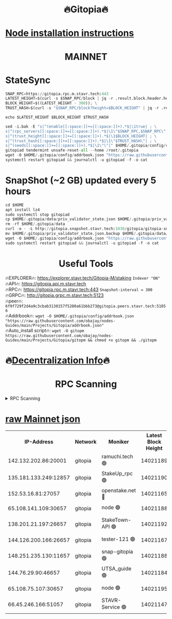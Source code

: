 <h1 align="center"> 🔥Gitopia🔥</h1>

[Node installation instructions](https://github.com/obajay/nodes-Guides/tree/main/Projects/Gitopia)
=

<h1 align="center"> MAINNET</h1>

# StateSync
```python
SNAP_RPC=https://gitopia.rpc.m.stavr.tech:443
LATEST_HEIGHT=$(curl -s $SNAP_RPC/block | jq -r .result.block.header.height); \
BLOCK_HEIGHT=$((LATEST_HEIGHT - 300)); \
TRUST_HASH=$(curl -s "$SNAP_RPC/block?height=$BLOCK_HEIGHT" | jq -r .result.block_id.hash)

echo $LATEST_HEIGHT $BLOCK_HEIGHT $TRUST_HASH

sed -i.bak -E "s|^(enable[[:space:]]+=[[:space:]]+).*$|\1true| ; \
s|^(rpc_servers[[:space:]]+=[[:space:]]+).*$|\1\"$SNAP_RPC,$SNAP_RPC\"| ; \
s|^(trust_height[[:space:]]+=[[:space:]]+).*$|\1$BLOCK_HEIGHT| ; \
s|^(trust_hash[[:space:]]+=[[:space:]]+).*$|\1\"$TRUST_HASH\"| ; \
s|^(seeds[[:space:]]+=[[:space:]]+).*$|\1\"\"|" $HOME/.gitopia/config/config.toml
gitopiad tendermint unsafe-reset-all --home /root/.gitopia
wget -O $HOME/.gitopia/config/addrbook.json "https://raw.githubusercontent.com/obajay/nodes-Guides/main/Projects/Gitopia/addrbook.json"
systemctl restart gitopiad && journalctl -u gitopiad -f -o cat
```
# SnapShot (~2 GB) updated every 5 hours
```python
cd $HOME
apt install lz4
sudo systemctl stop gitopiad
cp $HOME/.gitopia/data/priv_validator_state.json $HOME/.gitopia/priv_validator_state.json.backup
rm -rf $HOME/.gitopia/data
curl -o - -L http://gitopia.snapshot.stavr.tech:1030/gitopia/gitopia-snap.tar.lz4 | lz4 -c -d - | tar -x -C $HOME/.gitopia --strip-components 2
mv $HOME/.gitopia/priv_validator_state.json.backup $HOME/.gitopia/data/priv_validator_state.json
wget -O $HOME/.gitopia/config/addrbook.json "https://raw.githubusercontent.com/obajay/nodes-Guides/main/Projects/Gitopia/addrbook.json"
sudo systemctl restart gitopiad && journalctl -u gitopiad -f -o cat
```
 <h1 align="center"> Useful Tools</h1>

🔥EXPLORER🔥:      https://explorer.stavr.tech/Gitopia-M/staking  `Indexer "ON"` \
🔥API🔥: 			 		 https://gitopia.api.m.stavr.tech \
🔥RPC🔥:           https://gitopia.rpc.m.stavr.tech:443              `Snapshot-interval = 300` \
🔥GRPC🔥:          http://gitopia.grpc.m.stavr.tech:5123 \
🔥peer🔥:					 `6f9f729f2d4a9c3cbab3130157f5200a61bbb273@gitopia.peers.stavr.tech:51056` \
🔥Addrbook🔥:    ```wget -O $HOME/.gitopia/config/addrbook.json "https://raw.githubusercontent.com/obajay/nodes-Guides/main/Projects/Gitopia/addrbook.json"``` \
🔥Auto_install script🔥: ```wget -O gitopm https://raw.githubusercontent.com/obajay/nodes-Guides/main/Projects/Gitopia/gitopm && chmod +x gitopm && ./gitopm```

🔥[Decentralization Info](https://github.com/obajay/StateSync-snapshots/tree/main/Projects/Gitopia/Decentralization)🔥
=

<h1 align="center"> RPC Scanning</h1>

<details>
<summary>RPC Scanning</summary>

<h2 align="center"> We scan nodes in real time every 4 hours. And we provide the final result of RPC endpoints.
We cannot influence the operation of these nodes in any way. </h2>


```python
If Voting Power is higher than 0 --> then the Node is a validator of the network and may be subject to attack and be a potential threat to the chain.
```
```python
We marked such validators with a red symbol
```

</details>

[raw Mainnet json](https://rpc-check.gitopm.stavr.tech/gitopm/rpc-gitopm-result.json)
=

<table><tr><th>IP-Address</th><th>Network</th><th>Moniker</th><th>Latest Block Height</th><th>Earliest Block Height</th><th>Catching Up</th><th>Tx Index</th><th>Voting Power</th><th>Scan Time</th></tr><tr><td>142.132.202.86:20001</td><td>gitopia</td><td>ramuchi.tech 🟢</td><td>14021189</td><td>6548337</td><td>False</td><td>on</td><td>0</td><td>2024-02-18T14:24:29.784924329UTC</td></tr><tr><td>135.181.133.249:12857</td><td>gitopia</td><td>StakeUp_rpc 🟢</td><td>14021190</td><td>8010001</td><td>False</td><td>on</td><td>0</td><td>2024-02-18T14:24:30.179981441UTC</td></tr><tr><td>152.53.16.81:27057</td><td>gitopia</td><td>openstake.net 🔴</td><td>14021165</td><td>10455001</td><td>False</td><td>off</td><td>42809</td><td>2024-02-18T14:23:46.637185599UTC</td></tr><tr><td>65.108.141.109:30657</td><td>gitopia</td><td>node 🟢</td><td>14021188</td><td>12299845</td><td>False</td><td>on</td><td>0</td><td>2024-02-18T14:24:27.198236944UTC</td></tr><tr><td>138.201.21.197:26657</td><td>gitopia</td><td>StakeTown-API 🟢</td><td>14021192</td><td>12733501</td><td>False</td><td>on</td><td>0</td><td>2024-02-18T14:24:34.598532180UTC</td></tr><tr><td>144.126.200.166:26657</td><td>gitopia</td><td>tester-121 🟢</td><td>14021167</td><td>12832814</td><td>False</td><td>off</td><td>0</td><td>2024-02-18T14:23:49.029260880UTC</td></tr><tr><td>148.251.235.130:11657</td><td>gitopia</td><td>snap-gitopia 🟢</td><td>14021188</td><td>12908001</td><td>False</td><td>on</td><td>0</td><td>2024-02-18T14:24:27.423355649UTC</td></tr><tr><td>144.76.29.90:46657</td><td>gitopia</td><td>UTSA_guide 🟢</td><td>14021184</td><td>13035301</td><td>False</td><td>on</td><td>0</td><td>2024-02-18T14:24:20.650980813UTC</td></tr><tr><td>65.108.75.107:30657</td><td>gitopia</td><td>node 🟢</td><td>14021195</td><td>13189502</td><td>False</td><td>on</td><td>0</td><td>2024-02-18T14:24:39.156379995UTC</td></tr><tr><td>66.45.246.166:51057</td><td>gitopia</td><td>STAVR-Service 🟢</td><td>14021147</td><td>14012001</td><td>False</td><td>on</td><td>0</td><td>2024-02-18T14:24:08.063444314UTC</td></tr></table>
